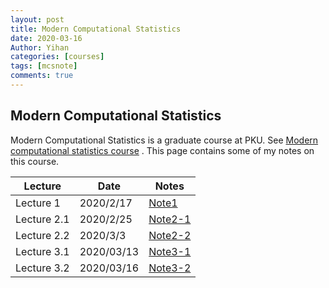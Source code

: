 ```yaml
---
layout: post
title: Modern Computational Statistics
date: 2020-03-16
Author: Yihan
categories: [courses]
tags: [mcsnote]
comments: true
---
```


## Modern Computational Statistics

Modern Computational Statistics is a graduate course at PKU. See [Modern computational statistics course](https://zcrabbit.github.io/courses/mcs-f19.html)   . This page contains some of my notes on this course.

| Lecture   |  Date  |Notes     |
|------   |------ |------|
|Lecture 1  | 2020/2/17 |[Note1]({{sites.baseurl}}/notes/mcs/lec01.pdf)|
|Lecture 2.1  | 2020/2/25 |[Note2-1]({{sites.baseurl}}/notes/mcs/lec02_1.pdf)|
| Lecture 2.2 | 2020/3/3 |[Note2-2]({{sites.baseurl}}/notes/mcs/lec02_2.pdf)|
| Lecture 3.1 | 2020/03/13 |[Note3-1]({{sites.baseurl}}/notes/mcs/lec03_1.pdf)|
| Lecture 3.2| 2020/03/16|[Note3-2]({{sites.baseurl}}/notes/mcs/lec03_2.pdf)|
